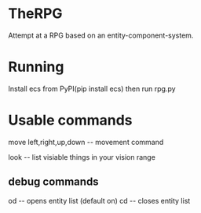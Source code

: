 # TheRPG
Attempt at a RPG based on an entity-component-system.

# Running
Install ecs from PyPI(pip install ecs) then run rpg.py

# Usable commands
move left,right,up,down -- movement command

look -- list visiable things in your vision range

## debug commands
od -- opens entity list (default on)
cd -- closes entity list
